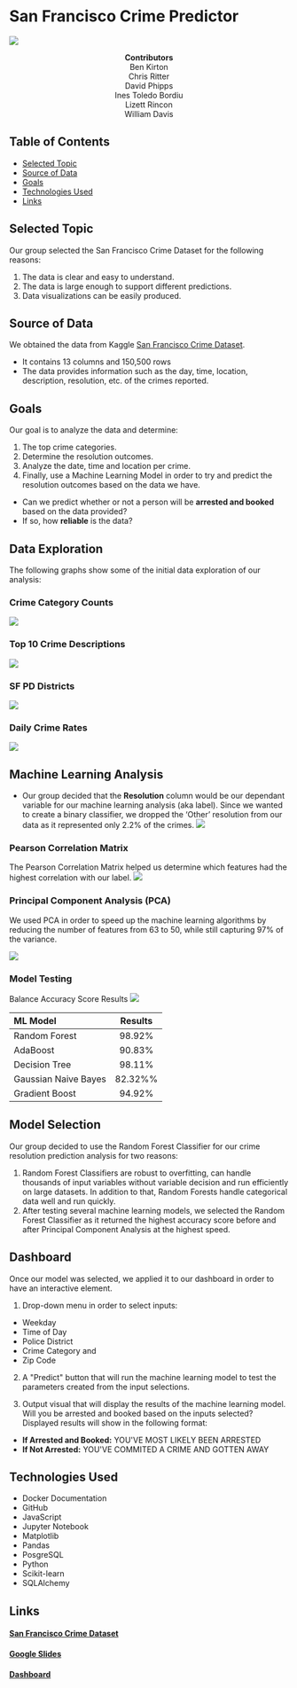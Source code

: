 # <b>San Francisco Crime Predictor</b>

![](./images/golden_gate.jpg)

<div align="center"><b>Contributors</b></div>
<div align="center">Ben Kirton</div>
<div align="center">Chris Ritter</div>
<div align="center">David Phipps</div>
<div align="center">Ines Toledo Bordiu</div>
<div align="center">Lizett Rincon</div>
<div align="center">William Davis</div>

## Table of Contents
- [Selected Topic](https://github.com/noops/sanFranCrimePredictor/tree/lizett_rincon#selected-topic)
- [Source of Data](https://github.com/noops/sanFranCrimePredictor/tree/lizett_rincon#source-of-data)
- [Goals](https://github.com/noops/sanFranCrimePredictor/tree/lizett_rincon#goals)
- [Technologies Used](https://github.com/noops/sanFranCrimePredictor/tree/lizett_rincon#technologies-used)
- [Links](https://github.com/noops/sanFranCrimePredictor/tree/lizett_rincon#links)

## Selected Topic
Our group selected the San Francisco Crime Dataset for the following reasons:
1. The data is clear and easy to understand. 
2. The data is large enough to support different predictions.
3. Data visualizations can be easily produced.

## Source of Data
We obtained the data from Kaggle [San Francisco Crime Dataset](https://www.kaggle.com/roshansharma/sanfranciso-crime-dataset). 
- It contains 13 columns and 150,500 rows
- The data provides information such as the day, time, location, description, resolution, etc. of the crimes reported.

## Goals
Our goal is to analyze the data and determine:
1. The top crime categories.
2. Determine the resolution outcomes.
3. Analyze the date, time and location per crime.
4. Finally, use a Machine Learning Model in order to try and predict the resolution outcomes based on the data we have.
- Can we predict whether or not a person will be <b>arrested and booked</b> based on the data provided?
- If so, how <b>reliable</b> is the data?

## Data Exploration
The following graphs show some of the initial data exploration of our analysis:

### Crime Category Counts
![](./images/crime_categories.png)

### Top 10 Crime Descriptions
![](./images/descript_tree_map.png)

### SF PD Districts
![](./images/pd_districts.png)

### Daily Crime Rates
![](./images/daily_crimes.png)

## Machine Learning Analysis
- Our group decided that the <b>Resolution</b> column would be our dependant variable for our machine learning analysis (aka label). Since we wanted to create a binary classifier, we dropped the ‘Other’ resolution from our data as it represented only 2.2% of the crimes.
![](./images/Resolutions2.png)

### Pearson Correlation Matrix
The Pearson Correlation Matrix helped us determine which features had the highest correlation with our label.
![](./images/correlation_heatmap.png)

### Principal Component Analysis (PCA)
We used PCA in order to speed up the machine learning algorithms by reducing the number of features from 63 to 50, while still capturing 97% of the variance.

![](./images/PCA_graph.png)

### Model Testing
Balance Accuracy Score Results
![](./images/bal_acc_score_pca.png)

| ML Model      | Results|
| :---        |    :----: |
| Random Forest      | 98.92%  |   
| AdaBoost  | 90.83%   |   
| Decision Tree      | 98.11%  |   
| Gaussian Naive Bayes  | 82.32%%   |   
| Gradient Boost     | 94.92%  |     

## Model Selection
Our group decided to use the Random Forest Classifier for our crime resolution prediction analysis for two reasons:
1. Random Forest Classifiers are robust to overfitting, can handle thousands of input variables without variable decision and run efficiently on large datasets. In addition to that, Random Forests handle categorical data well and run quickly. 
2. After testing several machine learning models, we selected the Random Forest Classifier as it returned the highest accuracy score before and after Principal Component Analysis at the highest speed.

## Dashboard
Once our model was selected, we applied it to our dashboard in order to have an interactive element. 
1. Drop-down menu in order to select inputs: 
- Weekday
- Time of Day
- Police District
- Crime Category and
- Zip Code

2. A "Predict" button that will run the machine learning model to test the parameters created from the input selections.

3. Output visual that will display the results of the machine learning model. Will you be arrested and booked based on the inputs selected? Displayed results will show in the following format:

- <b>If Arrested and Booked:</b>
YOU'VE MOST LIKELY BEEN ARRESTED
- <b>If Not Arrested:</b>
YOU'VE COMMITED A CRIME AND GOTTEN AWAY


## Technologies Used
- Docker Documentation
- GitHub
- JavaScript
- Jupyter Notebook
- Matplotlib
- Pandas
- PosgreSQL
- Python
- Scikit-learn
- SQLAlchemy

## Links
#### [San Francisco Crime Dataset](https://www.kaggle.com/roshansharma/sanfranciso-crime-dataset)
#### [Google Slides](https://docs.google.com/presentation/d/15_He1YvD366ukodzkfbG418iSVmOcC6Re9f0O5FfMeI/edit#slide=id.ga64223047d_0_0)
#### [Dashboard](http://167.99.27.90/)